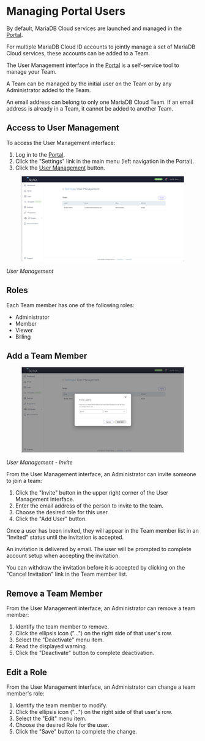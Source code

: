 # Managing Portal Users

By default, MariaDB Cloud services are launched and managed in the [Portal](../../Portal%20features/).

For multiple MariaDB Cloud ID accounts to jointly manage a set of MariaDB Cloud services, these accounts can be added to a Team.

The User Management interface in the [Portal](../../Portal%20features/) is a self-service tool to manage your Team.

A Team can be managed by the initial user on the Team or by any Administrator added to the Team.

An email address can belong to only one MariaDB Cloud Team. If an email address is already in a Team, it cannot be added to another Team.

## **Access to User Management**

To access the User Management interface:

1. Log in to the [Portal](https://app.skysql.com/dashboard).
2. Click the "Settings" link in the main menu (left navigation in the Portal).
3. Click the [User Management](https://app.skysql.com/settings/user-management) button.

<figure><img src="user-management.png" alt=""><figcaption></figcaption></figure>

_User Management_

## **Roles**

Each Team member has one of the following roles:

* Administrator
* Member
* Viewer
* Billing

## **Add a Team Member**

<figure><img src="user-management-invite.png" alt=""><figcaption></figcaption></figure>

_User Management - Invite_

From the User Management interface, an Administrator can invite someone to join a team:

1. Click the "Invite" button in the upper right corner of the User Management interface.
2. Enter the email address of the person to invite to the team.
3. Choose the desired role for this user.
4. Click the "Add User" button.

Once a user has been invited, they will appear in the Team member list in an "Invited" status until the invitation is accepted.

An invitation is delivered by email. The user will be prompted to complete account setup when accepting the invitation.

You can withdraw the invitation before it is accepted by clicking on the "Cancel Invitation" link in the Team member list.

## **Remove a Team Member**

From the User Management interface, an Administrator can remove a team member:

1. Identify the team member to remove.
2. Click the ellipsis icon ("...") on the right side of that user's row.
3. Select the "Deactivate" menu item.
4. Read the displayed warning.
5. Click the "Deactivate" button to complete deactivation.

## **Edit a Role**

From the User Management interface, an Administrator can change a team member's role:

1. Identify the team member to modify.
2. Click the ellipsis icon ("...") on the right side of that user's row.
3. Select the "Edit" menu item.
4. Choose the desired Role for the user.
5. Click the "Save" button to complete the change.
